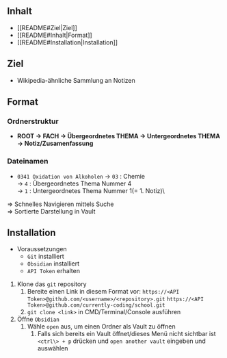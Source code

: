 ## Inhalt
- [[README#Ziel|Ziel]]
- [[README#Inhalt|Format]]
- [[README#Installation|Installation]]

## Ziel
- Wikipedia-ähnliche Sammlung an Notizen

## Format
### Ordnerstruktur
 - **ROOT -> FACH -> Übergeordnetes THEMA -> Untergeordnetes THEMA -> Notiz/Zusamenfassung**

### Dateinamen
- `0341 Oxidation von Alkoholen`
-> `03` : Chemie\
-> `4` : Übergeordnetes Thema Nummer 4\
-> `1` : Untergeordnetes Thema Nummer 1(= 1. Notiz)\

=> Schnelles Navigieren mittels Suche\
=> Sortierte Darstellung in Vault

## Installation
- Voraussetzungen
	- `Git` installiert
	- `Obsidian` installiert
	- `API Token` erhalten
1. Klone das `git` repository
	1. Bereite einen Link in diesem Format vor:
		`https://<API Token>@github.com/<username>/<repository>.git`
		`https://<API Token>@github.com/currently-coding/school.git`
	2. `git clone <link>` in CMD/Terminal/Console ausführen
2. Öffne `Obsidian`
	1. Wähle `open` aus, um einen Ordner als Vault zu öffnen
		1. Falls sich bereits ein Vault öffnet/dieses Menü nicht sichtbar ist `<ctrl\> + p` drücken und `open another vault` eingeben und auswählen